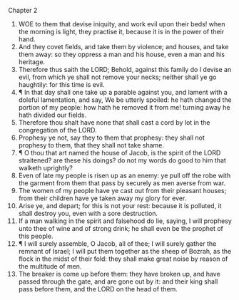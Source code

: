 

Chapter 2

1. WOE to them that devise iniquity, and work evil upon their beds!  when the morning is light, they practise it, because it is in the power of their hand.
2. And they covet fields, and take them by violence; and houses, and take them away: so they oppress a man and his house, even a man and his heritage.
3. Therefore thus saith the LORD; Behold, against this family do I devise an evil, from which ye shall not remove your necks; neither shall ye go haughtily: for this time is evil.
4. ¶ In that day shall one take up a parable against you, and lament with a doleful lamentation, and say, We be utterly spoiled: he hath changed the portion of my people: how hath he removed it from me!  turning away he hath divided our fields.
5. Therefore thou shalt have none that shall cast a cord by lot in the congregation of the LORD.
6. Prophesy ye not, say they to them that prophesy: they shall not prophesy to them, that they shall not take shame.
7. ¶ O thou that art named the house of Jacob, is the spirit of the LORD straitened?  are these his doings?  do not my words do good to him that walketh uprightly?
8. Even of late my people is risen up as an enemy: ye pull off the robe with the garment from them that pass by securely as men averse from war.
9. The women of my people have ye cast out from their pleasant houses; from their children have ye taken away my glory for ever.
10. Arise ye, and depart; for this is not your rest: because it is polluted, it shall destroy you, even with a sore destruction.
11. If a man walking in the spirit and falsehood do lie, saying, I will prophesy unto thee of wine and of strong drink; he shall even be the prophet of this people.
12. ¶ I will surely assemble, O Jacob, all of thee; I will surely gather the remnant of Israel; I will put them together as the sheep of Bozrah, as the flock in the midst of their fold: they shall make great noise by reason of the multitude of men.
13. The breaker is come up before them: they have broken up, and have passed through the gate, and are gone out by it: and their king shall pass before them, and the LORD on the head of them.
